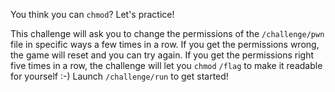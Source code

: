 You think you can `chmod`?
Let's practice!

This challenge will ask you to change the permissions of the `/challenge/pwn` file in specific ways a few times in a row.
If you get the permissions wrong, the game will reset and you can try again.
If you get the permissions right five times in a row, the challenge will let you `chmod` `/flag` to make it readable for yourself :-)
Launch `/challenge/run` to get started!
